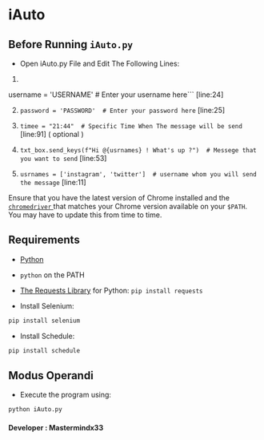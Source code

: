 iAuto
========
<a href="iauto.netlify.app" alt="iAuto"/></a>

## Before Running `iAuto.py` 

* Open iAuto.py File and Edit The Following Lines: 

1) ```sh
username = 'USERNAME'  # Enter your username here``` [line:24]

2) `password = 'PASSWORD'  # Enter your password here` [line:25]

3) `timee = "21:44"  # Specific Time When The message will be send` [line:91] ( optional )

4) `txt_box.send_keys(f"Hi @{usrnames} ! What's up ?")  # Messege that you want to send` [line:53]

5) `usrnames = ['instagram', 'twitter']  # username whom you will send the message` [line:11]


Ensure that you have the latest version of Chrome installed and the
[`chromedriver` ](https://chromedriver.chromium.org/downloads) that matches
your Chrome version available on your `$PATH`. You may have to update this from time to time.

## Requirements
 
* [Python](https://www.python.org/)
* `python` on the PATH
* [The Requests Library](http://python-requests.org) for Python: `pip install requests`

* Install Selenium:
```sh
pip install selenium
```

* Install Schedule:
```sh
pip install schedule
```

## Modus Operandi

* Execute the program using:
```sh
python iAuto.py
```

#### Developer : Mastermindx33